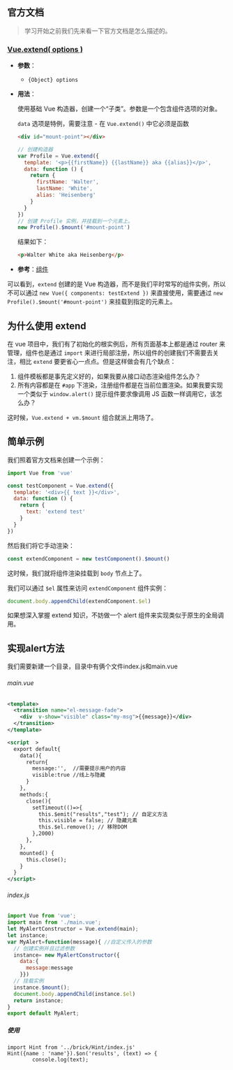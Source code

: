 ## 官方文档

> 学习开始之前我们先来看一下官方文档是怎么描述的。

### [Vue.extend( options )](https://cn.vuejs.org/v2/api/index.html#Vue-extend)

- **参数**：

  - `{Object} options`

- **用法**：

  使用基础 Vue 构造器，创建一个“子类”。参数是一个包含组件选项的对象。

  `data` 选项是特例，需要注意 - 在 `Vue.extend()` 中它必须是函数

  ```html
  <div id="mount-point"></div>
  ```

  ```js
  // 创建构造器
  var Profile = Vue.extend({
    template: '<p>{{firstName}} {{lastName}} aka {{alias}}</p>',
    data: function () {
      return {
        firstName: 'Walter',
        lastName: 'White',
        alias: 'Heisenberg'
      }
    }
  })
  // 创建 Profile 实例，并挂载到一个元素上。
  new Profile().$mount('#mount-point')
  ```

  结果如下：

  ```html
  <p>Walter White aka Heisenberg</p>
  ```

- **参考**：[组件](https://cn.vuejs.org/v2/guide/components.html)

可以看到，`extend` 创建的是 Vue 构造器，而不是我们平时常写的组件实例，所以不可以通过 `new Vue({ components: testExtend })` 来直接使用，需要通过 `new Profile().$mount('#mount-point')` 来挂载到指定的元素上。

## 为什么使用 extend

在 vue 项目中，我们有了初始化的根实例后，所有页面基本上都是通过 router 来管理，组件也是通过 `import` 来进行局部注册，所以组件的创建我们不需要去关注，相比 `extend` 要更省心一点点。但是这样做会有几个缺点：

1. 组件模板都是事先定义好的，如果我要从接口动态渲染组件怎么办？
2. 所有内容都是在 `#app` 下渲染，注册组件都是在当前位置渲染。如果我要实现一个类似于 `window.alert()` 提示组件要求像调用 JS 函数一样调用它，该怎么办？

这时候，`Vue.extend + vm.$mount` 组合就派上用场了。

## 简单示例

我们照着官方文档来创建一个示例：

```js
import Vue from 'vue'

const testComponent = Vue.extend({
  template: '<div>{{ text }}</div>',
  data: function () {
    return {
      text: 'extend test'
    }
  }
})
```

然后我们将它手动渲染：

```js
const extendComponent = new testComponent().$mount()
```

这时候，我们就将组件渲染挂载到 `body` 节点上了。

我们可以通过 `$el` 属性来访问 `extendComponent` 组件实例：

```js
document.body.appendChild(extendComponent.$el)
```

如果想深入掌握 extend 知识，不妨做一个 alert 组件来实现类似于原生的全局调用。

## 实现alert方法

我们需要新建一个目录，目录中有俩个文件index.js和main.vue

###### main.vue

```xml
<template>
  <transition name="el-message-fade">
    <div  v-show="visible" class="my-msg">{{message}}</div>
  </transition>
</template>

<script  >
  export default{
    data(){
      return{
        message:'',  //需要提示用户的内容
        visible:true //线上与隐藏
      }
    },
    methods:{
      close(){
        setTimeout(()=>{
          this.$emit("results","test"); // 自定义方法         
          this.visible = false; // 隐藏元素
          this.$el.remove(); // 移除DOM
        },2000)
      },
    },
    mounted() {
      this.close();
    }
  }
</script>
```

###### index.js

```jsx
import Vue from 'vue';
import main from './main.vue';
let MyAlertConstructor = Vue.extend(main);
let instance;
var MyAlert=function(message){ //自定义传入的参数
  // 创建实例并且过滤参数
  instance= new MyAlertConstructor({
    data:{
      message:message
    }})
  // 挂载实例
  instance.$mount();
  document.body.appendChild(instance.$el)
  return instance;
}
export default MyAlert;
```

##### 使用

```tsx
import Hint from '../brick/Hint/index.js'
Hint({name : 'name'}).$on('results', (text) => {
        console.log(text);
```

